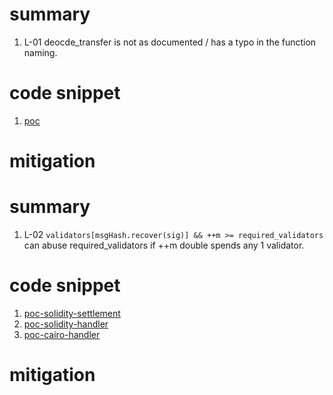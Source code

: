 # summary

1. L-01 deocde_transfer is not as documented / has a typo in the function naming. 

# code snippet

1. [poc](https://github.com/code-423n4/2024-08-chakra/blob/d0d45ae1d26ca1b87034e67180fac07ce9642fd9/solidity/handler/contracts/ERC20CodecV1.sol#L65)

# mitigation

# summary

1. L-02 `validators[msgHash.recover(sig)] && ++m >= required_validators` can abuse required_validators if ++m double spends any 1 validator.

# code snippet

1. [poc-solidity-settlement](https://github.com/code-423n4/2024-08-chakra/blob/d0d45ae1d26ca1b87034e67180fac07ce9642fd9/solidity/settlement/contracts/SettlementSignatureVerifier.sol#L203)
2. [poc-solidity-handler](https://github.com/code-423n4/2024-08-chakra/blob/d0d45ae1d26ca1b87034e67180fac07ce9642fd9/solidity/handler/contracts/SettlementSignatureVerifier.sol#L130)
3. [poc-cairo-handler](https://github.com/code-423n4/2024-08-chakra/blob/d0d45ae1d26ca1b87034e67180fac07ce9642fd9/cairo/handler/src/settlement.cairo#L176)

# mitigation
